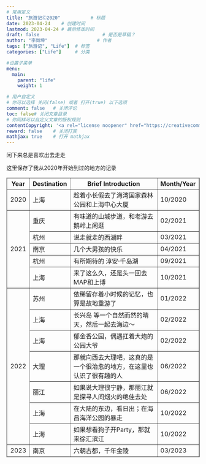 ```yaml
---
# 常用定义
title: "旅游记Ⓒ2020"           # 标题
date: 2023-04-24    # 创建时间
lastmod: 2023-04-24 # 最后修改时间
draft: false                       # 是否是草稿？
author: "李尚坤"                  # 作者
tags: ["旅游记", "Life"]  # 标签
categories: ["Life"]     # 分类

#设置子菜单
menu:
  main:
    parent: "life"
    weight: 1

# 用户自定义
# 你可以选择 关闭(false) 或者 打开(true) 以下选项
comment: false   # 关闭评论
toc: false# 关闭文章目录
# 你同样可以自定义文章的版权规则
contentCopyright: '<a rel="license noopener" href="https://creativecommons.org/licenses/by-nc-nd/4.0/" target="_blank">CC BY-NC-ND 4.0</a>'
reward: false	 # 关闭打赏
mathjax: true    # 打开 mathjax
---
```


闲下来总是喜欢出去走走

这里保存了我从2020年开始到过的地方的记录

<div style="text-align: center;">
<table border="1">
    <tr>
      <th style="text-align: center;">Year</th> 
      <th style="text-align: center;">Destination</th> 
      <th style="text-align: center;">Brief Introduction</th> 
      <th style="text-align: center;">Month/Year</th> 
    </tr>
    <tr>
        <td>2020</td>
        <td>上海</td>
        <td>趁着小长假去了海湾国家森林公园和上海中心大厦</td>
        <td>10/2020</td>
    </tr>
    <tr>
        <td rowspan="5">2021</td>
        <td>重庆</td>
        <td>有味道的山城步道，和老游去鹅岭上闲逛</td>
        <td>02/2021</td>
    </tr>
    <tr>
        <td>杭州</td>
        <td>说走就走的西湖畔</td>
        <td>03/2021</td>
    </tr>
    <tr>
        <td>南京</td>
        <td>几个大男孩的快乐</td>
        <td>04/2021</td>
    </tr>
    <tr>
        <td>杭州</td>
        <td>有所期待的 淳安·千岛湖</td>
        <td>09/2021</td>
    </tr>
    <tr>
        <td>上海</td>
        <td>来了这么久，还是头一回去MAP和上博</td>
        <td>10/2021</td>
    </tr>
    <tr>
        <td rowspan="7">2022</td>
        <td>苏州</td>
        <td>依稀留存着小时候的记忆，也算是故地重游了</td>
        <td>01/2022</td>
    </tr>
    <tr>
        <td>上海</td>
        <td>长兴岛 等一个自然而然的晴天，然后一起去海边～</td>
        <td>02/2022</td>
    </tr>
    <tr>
        <td>上海</td>
        <td>郁金香公园，偶遇扛着大炮的公园大爷</td>
        <td>02/2022</td>
    </tr>
    <tr>
        <td>大理</td>
        <td>那就向西去大理吧，这真的是一个很治愈的地方，在这里也认识了很有趣的人</td>
        <td>06/2022</td>
    </tr>
    <tr>
        <td>丽江</td>
        <td>如果说大理很宁静，那丽江就是探寻人间烟火的绝佳去处</td>
        <td>06/2022</td>
    </tr>
    <tr>
        <td>上海</td>
        <td>在大陆的东边，看日出；在海昌海洋公园的暴走</td>
        <td>10/2022</td>
    </tr>
  <tr>
        <td>上海</td>
        <td>如果想看狗子开Party，那就来徐汇滨江</td>
        <td>10/2022</td>
    </tr>
  <tr>
        <td rowspan="1">2023</td>
        <td>南京</td>
        <td>六朝古都，千年金陵</td>
        <td>03/2023</td>
    </tr>
</table>
</div>
